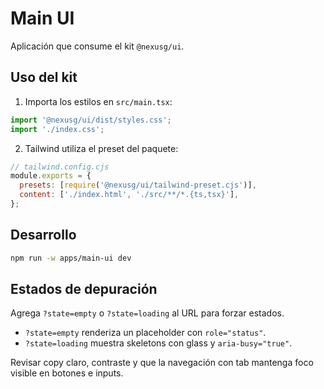 # Main UI

Aplicación que consume el kit `@nexusg/ui`.

## Uso del kit

1. Importa los estilos en `src/main.tsx`:

```ts
import '@nexusg/ui/dist/styles.css';
import './index.css';
```

2. Tailwind utiliza el preset del paquete:

```js
// tailwind.config.cjs
module.exports = {
  presets: [require('@nexusg/ui/tailwind-preset.cjs')],
  content: ['./index.html', './src/**/*.{ts,tsx}'],
};
```

## Desarrollo

```bash
npm run -w apps/main-ui dev
```

## Estados de depuración

Agrega `?state=empty` o `?state=loading` al URL para forzar estados.

- `?state=empty` renderiza un placeholder con `role="status"`.
- `?state=loading` muestra skeletons con glass y `aria-busy="true"`.

Revisar copy claro, contraste y que la navegación con tab mantenga foco visible en botones e inputs.

